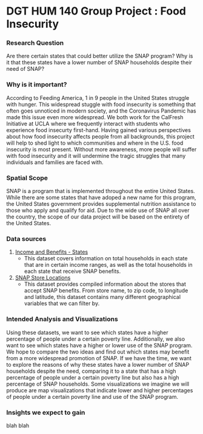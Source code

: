 # DGT HUM 140 Group Project : Food Insecurity
### Research Question
Are there certain states that could better utilize the SNAP program? Why is it that these states have a lower number of SNAP households despite their need of SNAP?

### Why is it important?
According to Feeding America, 1 in 9 people in the United States struggle with hunger. This widespread stuggle with food insecurity is something that often goes unnoticed in modern society, and the Coronavirus Pandemic has made this issue even more widespread. We both work for the CalFresh Initiative at UCLA where we frequently interact with students who experience food insecurty first-hand. Having gained various perspectives about how food insecurity affects people from all backgrounds, this project will help to shed light to which communities and where in the U.S. food insecurity is most present. Without more awareness, more people will suffer with food insecurity and it will undermine the tragic struggles that many individuals and families are faced with. 

### Spatial Scope
SNAP is a program that is implemented throughout the entire United States. While there are some states that have adoped a new name for this program, the United States government provides supplemental nutrition assistance to those who apply and qualify for aid. Due to the wide use of SNAP all over the country, the scope of our data project will be based on the entirety of the United States. 

### Data sources
1. [Income and Benefits - States](https://covid19.census.gov/datasets/income-and-benefits-states/data?orderBy=FIPS_CODE&page=2)
    * This dataset covers information on total households in each state that are in certain income ranges, as well as the total households in each state that receive SNAP benefits. 
2. [SNAP Store Locations](https://usda-fns.hub.arcgis.com/datasets/USDA-FNS::snap-store-locations/data?geometry=153.412%2C-9.799%2C177.319%2C74.211)
    * This dataset provides compiled information about the stores that accept SNAP benefits. From store name, to zip code, to longitude and latitude, this dataset contains many different geographical variables that we can filter by. 

### Intended Analysis and Visualizations
Using these datasets, we want to see which states have a higher percentage of people under a certain poverty line. Additionally, we also want to see which states have a higher or lower use of the SNAP program. We hope to compare the two ideas and find out which states may benefit from a more widespread promotion of SNAP. If we have the time, we want to explore the reasons of why these states have a lower number of SNAP households despite the need, comparing it to a state that has a high percentage of people under a certain poverty line but also has a high percentage of SNAP households.
Some visualizations we imagine we will produce are map visualizations that indicate lower and higher percentages of people under a certain poverty line and use of the SNAP program. 

### Insights we expect to gain
blah blah
